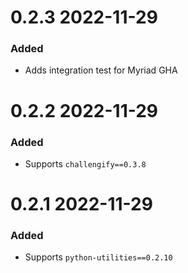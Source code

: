 
# 0.2.3 2022-11-29

### Added

- Adds integration test for Myriad GHA

# 0.2.2 2022-11-29

### Added

- Supports `challengify==0.3.8`

# 0.2.1 2022-11-29

### Added

- Supports `python-utilities==0.2.10`
